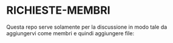 # RICHIESTE-MEMBRI
Questa repo serve solamente per la discussione in modo tale da aggiungervi come membri e quindi aggiungere file: 
